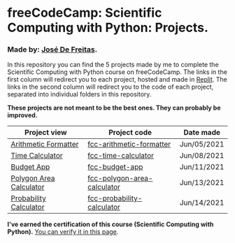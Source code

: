 # freeCodeCamp: Scientific Computing with Python: Projects.
### Made by: [José De Freitas](https://github.com/JoseDeFreitas/).

In this repository you can find the 5 projects made by me to complete the Scientific Computing with Python course on freeCodeCamp. The links in the first column will redirect you to each project, hosted and made in [Replit](https://replit.com/). The links in the second column will redirect you to the code of each project, separated into individual folders in this repository.

**These projects are not meant to be the best ones. They can probably be improved.**

Project view | Project code | Date made
-------- | -------- | ---------
[Arithmetic Formatter](https://replit.com/@JoseDeFreitas/fcc-arithmetic-formatter) | [fcc-arithmetic-formatter](/fcc-arithmetic-formatter) | Jun/05/2021
[Time Calculator](https://replit.com/@JoseDeFreitas/fcc-time-calculator) | [fcc-time-calculator](/fcc-time-calculator) | Jun/08/2021
[Budget App](https://replit.com/@JoseDeFreitas/fcc-budget-app) | [fcc-budget-app](/fcc-budget-app) | Jun/11/2021
[Polygon Area Calculator](https://replit.com/@JoseDeFreitas/fcc-polygon-area-calculator) | [fcc-polygon-area-calculator](/fcc-polygon-area-calculator) | Jun/13/2021
[Probability Calculator](https://replit.com/@JoseDeFreitas/fcc-probability-calculator) | [fcc-probability-calculator](/fcc-probability-calculator) | Jun/14/2021

**I've earned the certification of this course (Scientific Computing with Python).** [You can verify it in this page](https://www.freecodecamp.org/certification/josedefreitas/scientific-computing-with-python-v7).
